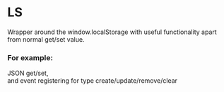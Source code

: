 LS
==

Wrapper around the window.localStorage with useful functionality apart from normal get/set value. <br>
<h3>For example: </h3>
JSON get/set, <br>
and event registering for type create/update/remove/clear
